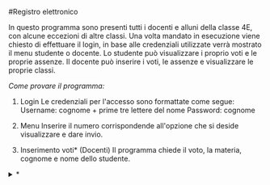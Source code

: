 #Registro elettronico

In questo programma sono presenti tutti i docenti e alluni della classe 4E, con alcune eccezioni di altre classi.
Una volta mandato in esecuzione viene chiesto di effettuare il login, in base alle credenziali utilizzate verrà mostrato il menu studente o docente. 
Lo studente può visualizzare i proprio voti e le proprie assenze.
Il docente può inserire i voti, le assenze e visualizzare le proprie classi. 

*Come provare il programma:*
1. Login
Le credenziali per l'accesso sono formattate come segue: 
    Username: cognome + prime tre lettere del nome
    Password: cognome

2. Menu 
Inserire il numero corrispondende all'opzione che si deside visualizzare e dare invio.

3. Inserimento voti* (Docenti)
Il programma chiede il voto, la materia, cognome e nome dello studente. 


<details>
<summary>*</summary>
*Materie, cognome e nome hanno sempre la prima lettera maiuscola. Le materie composte da più parole hanno la lettera maiuscola in ogni sostantivo, esempio: Sistemi e Reti, Scienze motorie e sportive, Elettronica ed Elettrotecnica.
</details>